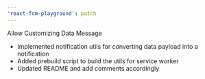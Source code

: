 ```yaml
---
'react-fcm-playground': patch
---
```


Allow Customizing Data Message

- Implemented notification utils for converting data payload into a notification
- Added prebuild script to build the utils for service worker
- Updated README and add comments accordingly
